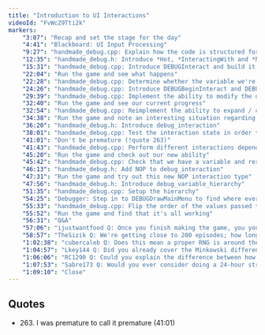```yaml
---
title: "Introduction to UI Interactions"
videoId: "FvWcZ9Tti2k"
markers:
    "3:07": "Recap and set the stage for the day"
    "4:41": "Blackboard: UI Input Processing"
    "9:27": "handmade_debug.cpp: Explain how the code is structured for IMGUI"
    "12:35": "handmade_debug.h: Introduce *Hot, *InteractingWith and *NextHot debug_variables"
    "15:31": "handmade_debug.cpp: Introduce DEBUGInteract and build it up using those variables"
    "22:04": "Run the game and see what happens"
    "22:28": "handmade_debug.cpp: Determine whether the variable we're interacting with is Hot"
    "24:26": "handmade_debug.cpp: Introduce DEBUGBeginInteract and DEBUGEndInteract"
    "29:39": "handmade_debug.cpp: Implement the ability to modify the debug variables"
    "32:40": "Run the game and see our current progress"
    "32:54": "handmade_debug.cpp: Reimplement the ability to expand / collapse the tree menu"
    "34:38": "Run the game and note an interesting situation regarding the interaction"
    "36:20": "handmade_debug.h: Introduce debug_interaction"
    "38:01": "handmade_debug.cpp: Test the interaction state in order to determine which type of interaction to perform"
    "41:01": "Don't be premature (!quote 263)"
    "41:43": "handmade_debug.cpp: Perform different interactions depending on the DebugVariableType"
    "45:20": "Run the game and check out our new ability"
    "45:42": "handmade_debug.cpp: Check that we have a variable and rerun the game"
    "46:13": "handmade_debug.h: Add NOP to debug_interaction"
    "47:31": "Run the game and try out this new NOP interaction type"
    "47:56": "handmade_debug.h: Introduce debug_variable_hierarchy"
    "51:35": "handmade_debug.cpp: Setup the hierarchy"
    "54:25": "Debugger: Step in to DEBUGDrawMainMenu to find where everybody went"
    "55:33": "handmade_debug.cpp: Flip the order of the values passed to DebugState->Hierarchy.UIP"
    "55:52": "Run the game and find that it's all working"
    "56:31": "Q&A"
    "57:06": "ijustwantfood Q: Once you finish making the game, you you do a live playthrough?"
    "58:57": "TheSizik Q: We're getting close to 200 episodes; how long do you think until you start on the game proper?"
    "1:02:38": "cubercaleb Q: Does this mean a proper RNG is around the corner?"
    "1:04:57": "Lkey144 Q: Did you already cover the Minkowski difference on stream?"
    "1:06:06": "RC1290 Q: Could you explain the difference between how IMGUI is often implemented, and how you think it should work again? It went a bit fast for me"
    "1:07:53": "Sabre173 Q: Would you ever consider doing a 24-hour stream that was create X app or game from start to finish in one stream?"
    "1:09:10": "Close"
---
```


## Quotes

* 263\. I was premature to call it premature (41:01)
